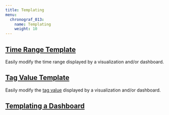 ```yaml
---
title: Templating
menu:
  chronograf_013:
    name: Templating
    weight: 10
---
```


## [Time Range Template](/chronograf/v0.13/templating/template_time_range/)
Easily modify the time range displayed by a visualization and/or dashboard.

## [Tag Value Template](/chronograf/v0.13/templating/template_tag_values/)
Easily modify the [tag value](/influxdb/v0.13/concepts/glossary/#tag-value) displayed by a visualization and/or dashboard.

## [Templating a Dashboard](/chronograf/v0.13/templating/templating_a_dashboard/)
